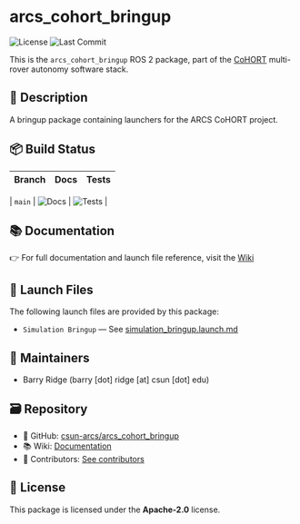 # arcs_cohort_bringup

![License](https://img.shields.io/github/license/csun-arcs/arcs_cohort_bringup)
![Last Commit](https://img.shields.io/github/last-commit/csun-arcs/arcs_cohort_bringup)

This is the `arcs_cohort_bringup` ROS 2 package, part of the [CoHORT](https://github.com/csun-arcs/arcs_cohort) multi-rover autonomy software stack.


## 📝 Description

A bringup package containing launchers for the ARCS CoHORT project.


## 📦 Build Status

| Branch | Docs | Tests |
|--------|------|-------|

| `main` | ![Docs](https://github.com/arcs_cohort_bringup/actions/workflows/generate-docs.yml/badge.svg?branch=main) | ![Tests](https://github.com/arcs_cohort_bringup/actions/workflows/run-tests.yml/badge.svg?branch=main) |




## 📚 Documentation

👉 For full documentation and launch file reference, visit the [Wiki](https://github.com/csun-arcs/arcs_cohort_bringup/wiki)


## 🚀 Launch Files

The following launch files are provided by this package:


- `Simulation Bringup` — See [simulation_bringup.launch.md](https://github.com/csun-arcs/arcs_cohort_bringup/wiki/simulation_bringup.launch.md)




## 👥 Maintainers


- Barry Ridge (barry [dot] ridge [at] csun [dot] edu)



## 🗃️ Repository

- 📁 GitHub: [csun-arcs/arcs_cohort_bringup](https://github.com/csun-arcs/arcs_cohort_bringup)
- 📚 Wiki: [Documentation](https://github.com/csun-arcs/arcs_cohort_bringup/wiki)
- 👥 Contributors: [See contributors](https://github.com/csun-arcs/arcs_cohort_bringup/graphs/contributors)


## 📄 License

This package is licensed under the **Apache-2.0** license.
